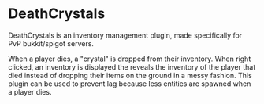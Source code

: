# DeathCrystals

DeathCrystals is an inventory management plugin, made specifically for PvP bukkit/spigot servers.

When a player dies, a "crystal" is dropped from their inventory. When right clicked, an inventory is displayed the reveals the inventory of the player that died instead of dropping their items on the ground in a messy fashion. This plugin can be used to prevent lag because less entities are spawned when a player dies.
